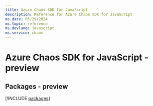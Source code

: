 ```yaml
---
title: Azure Chaos SDK for JavaScript
description: Reference for Azure Chaos SDK for JavaScript
ms.date: 05/29/2024
ms.topic: reference
ms.devlang: javascript
ms.service: chaos
---
```

# Azure Chaos SDK for JavaScript - preview
## Packages - preview
[!INCLUDE [packages](chaos-index.md)]